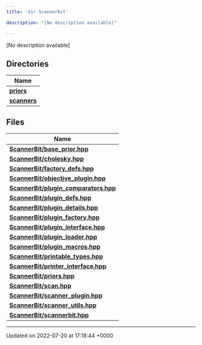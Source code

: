 ```yaml
---
title: 'dir ScannerBit'

description: "[No description available]"

---
```







[No description available]

## Directories

| Name           |
| -------------- |
| **[priors](/documentation/code/files/dir_fcd5a9dbbf1819829d7ec1014844ab30/#dir-priors)**  |
| **[scanners](/documentation/code/files/dir_d8899288cb095d9f40a7187612d7e0b7/#dir-scanners)**  |

## Files

| Name           |
| -------------- |
| **[ScannerBit/base_prior.hpp](/documentation/code/files/base__prior_8hpp/#file-base-prior.hpp)**  |
| **[ScannerBit/cholesky.hpp](/documentation/code/files/cholesky_8hpp/#file-cholesky.hpp)**  |
| **[ScannerBit/factory_defs.hpp](/documentation/code/files/factory__defs_8hpp/#file-factory-defs.hpp)**  |
| **[ScannerBit/objective_plugin.hpp](/documentation/code/files/objective__plugin_8hpp/#file-objective-plugin.hpp)**  |
| **[ScannerBit/plugin_comparators.hpp](/documentation/code/files/plugin__comparators_8hpp/#file-plugin-comparators.hpp)**  |
| **[ScannerBit/plugin_defs.hpp](/documentation/code/files/plugin__defs_8hpp/#file-plugin-defs.hpp)**  |
| **[ScannerBit/plugin_details.hpp](/documentation/code/files/plugin__details_8hpp/#file-plugin-details.hpp)**  |
| **[ScannerBit/plugin_factory.hpp](/documentation/code/files/plugin__factory_8hpp/#file-plugin-factory.hpp)**  |
| **[ScannerBit/plugin_interface.hpp](/documentation/code/files/plugin__interface_8hpp/#file-plugin-interface.hpp)**  |
| **[ScannerBit/plugin_loader.hpp](/documentation/code/files/plugin__loader_8hpp/#file-plugin-loader.hpp)**  |
| **[ScannerBit/plugin_macros.hpp](/documentation/code/files/plugin__macros_8hpp/#file-plugin-macros.hpp)**  |
| **[ScannerBit/printable_types.hpp](/documentation/code/files/printable__types_8hpp/#file-printable-types.hpp)**  |
| **[ScannerBit/printer_interface.hpp](/documentation/code/files/printer__interface_8hpp/#file-printer-interface.hpp)**  |
| **[ScannerBit/priors.hpp](/documentation/code/files/priors_8hpp/#file-priors.hpp)**  |
| **[ScannerBit/scan.hpp](/documentation/code/files/scan_8hpp/#file-scan.hpp)**  |
| **[ScannerBit/scanner_plugin.hpp](/documentation/code/files/scanner__plugin_8hpp/#file-scanner-plugin.hpp)**  |
| **[ScannerBit/scanner_utils.hpp](/documentation/code/files/scanner__utils_8hpp/#file-scanner-utils.hpp)**  |
| **[ScannerBit/scannerbit.hpp](/documentation/code/files/scannerbit_8hpp/#file-scannerbit.hpp)**  |






-------------------------------

Updated on 2022-07-20 at 17:18:44 +0000
